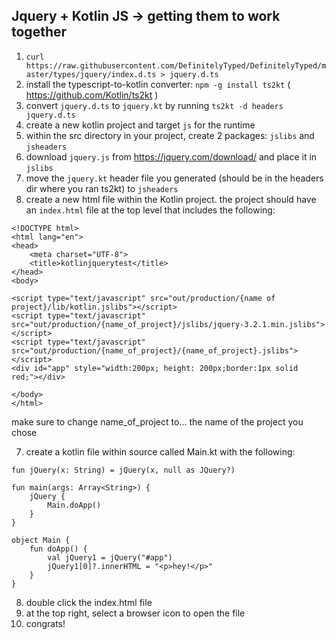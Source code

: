 ## Jquery + Kotlin JS -> getting them to work together

1. `curl https://raw.githubusercontent.com/DefinitelyTyped/DefinitelyTyped/master/types/jquery/index.d.ts > jquery.d.ts`
2. install the typescript-to-kotlin converter: `npm -g install ts2kt` ( https://github.com/Kotlin/ts2kt )
3. convert `jquery.d.ts` to `jquery.kt` by running `ts2kt -d headers jquery.d.ts`
4. create a new kotlin project and target `js` for the runtime
5. within the src directory in your project, create 2 packages: `jslibs` and `jsheaders`
6. download `jquery.js` from https://jquery.com/download/ and place it in `jslibs`
7. move the `jquery.kt` header file you generated (should be in the headers dir where you ran ts2kt) to `jsheaders`
6. create a new html file within the Kotlin project. the project should have an `index.html` file at the top level that includes the following:
```
<!DOCTYPE html>
<html lang="en">
<head>
    <meta charset="UTF-8">
    <title>kotlinjquerytest</title>
</head>
<body>

<script type="text/javascript" src="out/production/{name of project}/lib/kotlin.jslibs"></script>
<script type="text/javascript" src="out/production/{name_of_project}/jslibs/jquery-3.2.1.min.jslibs"></script>
<script type="text/javascript" src="out/production/{name_of_project}/{name_of_project}.jslibs"></script>
<div id="app" style="width:200px; height: 200px;border:1px solid red;"></div>

</body>
</html>
```
make sure to change name_of_project to... the name of the project you chose

7. create a kotlin file within source called Main.kt with the following:
```
fun jQuery(x: String) = jQuery(x, null as JQuery?)

fun main(args: Array<String>) {
    jQuery {
        Main.doApp()
    }
}

object Main {
    fun doApp() {
        val jQuery1 = jQuery("#app")
        jQuery1[0]?.innerHTML = "<p>hey!</p>"
    }
}

```
8. double click the index.html file
9. at the top right, select a browser icon to open the file
10. congrats!
